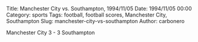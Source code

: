 Title: Manchester City vs. Southampton, 1994/11/05
Date: 1994/11/05 00:00
Category: sports
Tags: football, football scores, Manchester City, Southampton
Slug: manchester-city-vs-southampton
Author: carbonero


Manchester City 3 - 3 Southampton
